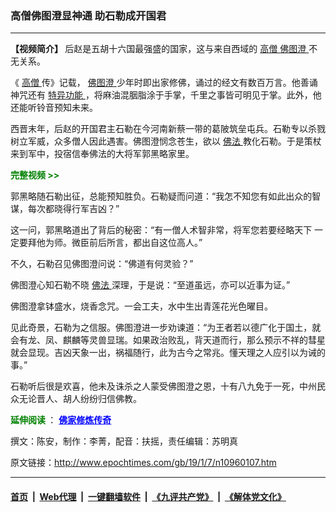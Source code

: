 ### 高僧佛图澄显神通 助石勒成开国君
------------------------

<p>
 <strong>
  【视频简介】
 </strong>
 后赵是五胡十六国最强盛的国家，这与来自西域的
 <a href="http://www.epochtimes.com/gb/tag/%E9%AB%98%E5%83%A7.html">
  高僧
 </a>
 <a href="http://www.epochtimes.com/gb/tag/%E4%BD%9B%E5%9B%BE%E6%BE%84.html">
  佛图澄
 </a>
 不无关系。
</p>
<p>
 《
 <a href="http://www.epochtimes.com/gb/tag/%E9%AB%98%E5%83%A7.html">
  高僧
 </a>
 传》记载，
 <a href="http://www.epochtimes.com/gb/tag/%E4%BD%9B%E5%9B%BE%E6%BE%84.html">
  佛图澄
 </a>
 少年时即出家修佛，诵过的经文有数百万言。他善诵神咒还有
 <a href="http://www.epochtimes.com/gb/tag/%E7%89%B9%E5%BC%82%E5%8A%9F%E8%83%BD.html">
  特异功能
 </a>
 ，将麻油混胭脂涂于手掌，千里之事皆可明见于掌。此外，他还能听铃音预知未来。
</p>
<p>
 西晋末年，后赵的开国君主石勒在今河南新蔡一带的葛陂筑垒屯兵。石勒专以杀戮树立军威，众多僧人因此遇害。佛图澄悯念苍生，欲以
 <a href="http://www.epochtimes.com/gb/tag/%E4%BD%9B%E6%B3%95.html">
  佛法
 </a>
 教化石勒。于是策杖来到军中，投宿信奉佛法的大将军郭黑略家里。
</p>
<p>
 <strong>
  <span style="color: #008000;">
   完整视频 &gt;&gt;
  </span>
 </strong>
</p>
<div class="video_fit_container">
</div>
<p>
 郭黑略随石勒出征，总能预知胜负。石勒疑而问道：“我怎不知您有如此出众的智谋，每次都晓得行军吉凶？”
</p>
<p>
 这一问，郭黑略道出了背后的秘密：“有一僧人术智非常，将军您若要经略天下 一定要拜他为师。微臣前后所言，都出自这位高人。”
</p>
<p>
 不久，石勒召见佛图澄问说：“佛道有何灵验？”
</p>
<p>
 佛图澄心知石勒不晓
 <a href="http://www.epochtimes.com/gb/tag/%E4%BD%9B%E6%B3%95.html">
  佛法
 </a>
 深理，于是说：“至道虽远，亦可以近事为证。”
</p>
<p>
 佛图澄拿钵盛水，烧香念咒。一会工夫，水中生出青莲花光色曜目。
</p>
<p>
 见此奇景，石勒为之信服。佛图澄进一步劝谏道：“为王者若以德广化于国土，就会有龙、凤、麒麟等灵兽显瑞。如果政治败乱，背天道而行，那么预示不祥的彗星就会显现。吉凶天象一出，祸福随行，此为古今之常兆。懂天理之人应引以为诫的事。”
</p>
<p>
 石勒听后很是欢喜，他未及诛杀之人蒙受佛图澄之恩，十有八九免于一死，中州民众无论晋人、胡人纷纷归信佛教。
</p>
<p>
 <strong>
  <span style="color: #008000;">
   延伸阅读
  </span>
 </strong>
 ：
 <span style="color: #0000ff;">
  <strong>
   <a href="http://www.epochtimes.com/gb/ncid1056.htm" rel="noopener noreferrer" style="color: #0000ff;" target="_blank">
    佛家修炼传奇
   </a>
  </strong>
 </span>
</p>
<p>
 撰文：陈安，制作：李菁，配音：扶摇，责任编辑：苏明真
</p>

原文链接：http://www.epochtimes.com/gb/19/1/7/n10960107.htm


------------------------
#### [首页](https://github.com/gfw-breaker/banned-news/blob/master/README.md) &nbsp;|&nbsp; [Web代理](https://github.com/labour-camp/helloworld) &nbsp;|&nbsp; [一键翻墙软件](https://github.com/gfw-breaker/nogfw/blob/master/README.md) &nbsp;|&nbsp; [《九评共产党》](https://github.com/gfw-breaker/9ping.md/blob/master/README.md#九评之一评共产党是什么) &nbsp;|&nbsp; [《解体党文化》](https://github.com/gfw-breaker/jtdwh.md/blob/master/README.md#绪论)

